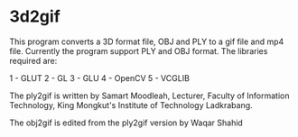 # 3d2gif
This program converts a 3D format file, OBJ and PLY to a gif file and mp4 file. Currently the program support PLY and OBJ format. The libraries required are:

1 - GLUT
2 - GL
3 - GLU
4 - OpenCV
5 - VCGLIB

The ply2gif is written by Samart Moodleah, Lecturer, Faculty of Information Technology, King Mongkut's Institute of Technology Ladkrabang. 

The obj2gif is edited from the ply2gif version by Waqar Shahid

